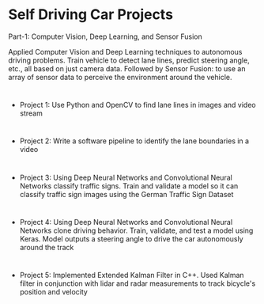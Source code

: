# Self Driving Car Projects

Part-1: Computer Vision, Deep Learning, and Sensor Fusion

Applied Computer Vision and Deep Learning techniques to autonomous driving problems. Train vehicle to detect lane lines, predict steering angle, etc., all based on just camera data. Followed by Sensor Fusion: to use an array of sensor data to perceive the environment around the vehicle.

#
- Project 1: Use Python and OpenCV to find lane lines in images and video stream
#
- Project 2: Write a software pipeline to identify the lane boundaries in a video
#
- Project 3: Using Deep Neural Networks and Convolutional Neural Networks classify traffic signs. Train and validate a model so it can classify traffic sign images using the German Traffic Sign Dataset
#
- Project 4: Using Deep Neural Networks and Convolutional Neural Networks clone driving behavior. Train, validate, and test a model using Keras. Model outputs a steering angle to drive the car autonomously around the track
#
- Project 5: Implemented Extended Kalman Filter in C++. Used Kalman filter in conjunction with lidar and radar measurements to track bicycle's position and velocity
